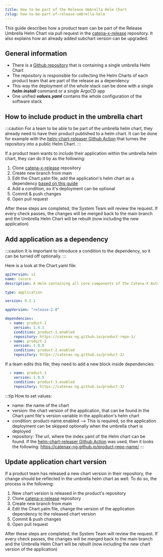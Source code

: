 ```yaml
---
title: How to be part of the Release Umbrella Helm Chart
/slug: how-to-be-part-of-release-umbrella-helm
---
```


This guide describes how a product team can be part of the Release Umbrella Helm Chart via pull request in the [catena-x-release](https://github.com/catenax-ng/catena-x-release) repository. It also explains how an already added subchart version can be upgraded.

## General information

- There is a [Github repository](https://github.com/catenax-ng/catena-x-release) that is containing a single umbrella Helm Chart 
- The repository is responsible for collecting the Helm Charts of each product team that are part of the release as a dependency
- This way the deployment of the whole stack can be done with a single ___helm install___ command or a single ArgoCD app
- One unified ___values.yaml___ contains the whole configuration of the software stack

## How to include product in the umbrella chart

:::caution
For a team to be able to be part of the umbrella helm chart, they already need to have their product published to a helm chart. It can be done for example with the [helm-chart-releaser Github Action](how-to-release-a-helm-chart.md) that turnes the repository into a public Helm Chart.
:::

If a product team wants to include their application within the umbrella helm chart, they can do it by as the following: 

1. Clone [catena-x-release](https://github.com/catenax-ng/catena-x-release) repository
2. Create new branch from main
3. Edit the Chart.yalm file, add the application's helm chart as a dependency [based on this guide](#add-application-as-a-dependency)
4. Add a condition, so it's deployment can be optional
5. Commit & push changes
6. Open pull request

After these steps are completed, the System Team will review the request. If every check passes, the changes will be merged back to the main branch and the Umbrella Helm Chart will be rebuilt (now including the new application)

## Add application as a dependency

:::caution
It is important to introduce a condition to the dependency, so it can be turned off optionally.
:::

Here is a look at the Chart.yaml file:

```yaml
apiVersion: v2
name: cxcore
description: A Helm containing all core components of the Catena-X Automotive network

type: application

version: 0.1.1

appVersion: "release-2.0"

dependencies:
  - name: product-1
    version: 1.4.1
    condition: product-1.enabled
    repository: https://catenax-ng.github.io/product-repo-1/
  - name: product-2
    version: 1.0.0
    condition: product-2.enabled
    repository: https://catenax-ng.github.io/product-2/

```

If a team edits this file, they need to add a new block inside dependencies:

```yaml
  - name: product-3
    version: 1.0.5
    condition: product-3.enabled
    repository: https://catenax-ng.github.io/product-3/

```

:::tip
How to set values:
- name: the name of the chart
- version: the chart version of the application, that can be found in the Chart.yaml file's version variable in the application's helm chart
- condition: product-name.enabled --> This is required, so the application deployment can be skipped optionally when the umbrella chart is deployed
- repository: The url, where the index.yaml of the Helm chart can be found. If the [helm-chart-releaser Github Action](how-to-release-a-helm-chart.md) was used, then it looks the following: https://catenax-ng.github.io/product-repo-name/
:::

## Update application chart version

If a product team has released a new chart version in their repository, the change should be reflected in the umbrella helm chart as well. To do so, the process is the following:

1. New chart version is released in the product's repository
2. Clone [catena-x-release](https://github.com/catenax-ng/catena-x-release) repository
3. Create new branch from main
4. Edit the Chart.yalm file, change the version of the application dependency to the released chart version
5. Commit & push changes
6. Open pull request

After these steps are completed, the System Team will review the request. If every check passes, the changes will be merged back to the main branch and the Umbrella Helm Chart will be rebuilt (now including the new chart version of the application)

